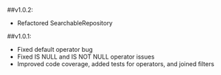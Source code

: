 ##v1.0.2:
  - Refactored SearchableRepository

##v1.0.1:
  - Fixed default operator bug
  - Fixed IS NULL and IS NOT NULL operator issues
  - Improved code coverage, added tests for operators, and joined filters
